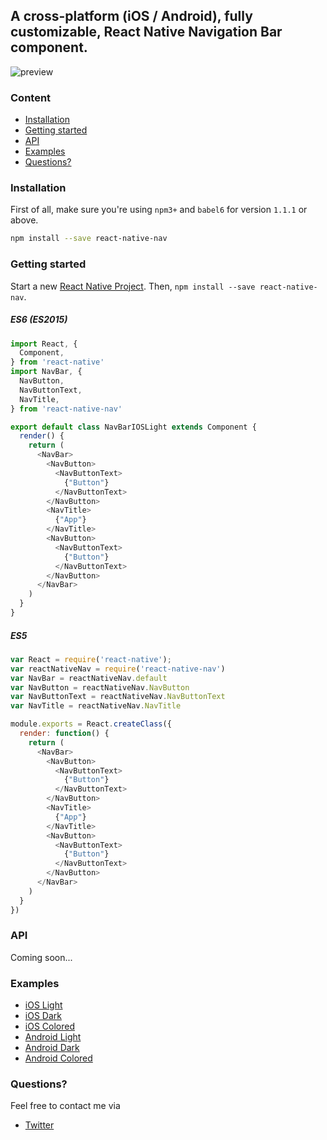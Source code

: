 ## A cross-platform (iOS / Android), fully customizable, React Native Navigation Bar component.

![preview](https://github.com/jineshshah36/react-native-nav/blob/master/examples/assets/react-native-nav_preview.png)

### Content
- [Installation](#installation)
- [Getting started](#getting-started)
- [API](#api)
- [Examples](#examples)
- [Questions?](#questions)

### Installation
First of all, make sure you're using `npm3+` and `babel6` for version `1.1.1` or above.

```bash
npm install --save react-native-nav
```

### Getting started

Start a new [React Native Project](https://facebook.github.io/react-native/docs/getting-started.html#content). Then, `npm install --save react-native-nav`.

##### ES6 (ES2015)

```javascript
import React, {
  Component,
} from 'react-native'
import NavBar, {
  NavButton,
  NavButtonText,
  NavTitle,
} from 'react-native-nav'

export default class NavBarIOSLight extends Component {
  render() {
    return (
      <NavBar>
        <NavButton>
          <NavButtonText>
            {"Button"}
          </NavButtonText>
        </NavButton>
        <NavTitle>
          {"App"}
        </NavTitle>
        <NavButton>
          <NavButtonText>
            {"Button"}
          </NavButtonText>
        </NavButton>
      </NavBar>
    )
  }
}
```

##### ES5

```javascript
var React = require('react-native');
var reactNativeNav = require('react-native-nav')
var NavBar = reactNativeNav.default
var NavButton = reactNativeNav.NavButton
var NavButtonText = reactNativeNav.NavButtonText
var NavTitle = reactNativeNav.NavTitle

module.exports = React.createClass({
  render: function() {
    return (
      <NavBar>
        <NavButton>
          <NavButtonText>
            {"Button"}
          </NavButtonText>
        </NavButton>
        <NavTitle>
          {"App"}
        </NavTitle>
        <NavButton>
          <NavButtonText>
            {"Button"}
          </NavButtonText>
        </NavButton>
      </NavBar>
    )
  }
})
```

### API

Coming soon...

### Examples

  - [iOS Light](https://github.com/jineshshah36/react-native-nav/tree/master/examples/ios-light.js)
  - [iOS Dark](https://github.com/jineshshah36/react-native-nav/tree/master/examples/ios-dark.js)
  - [iOS Colored](https://github.com/jineshshah36/react-native-nav/tree/master/examples/ios-colored.js)
  - [Android Light](https://github.com/jineshshah36/react-native-nav/tree/master/examples/android-light.js)
  - [Android Dark](https://github.com/jineshshah36/react-native-nav/tree/master/examples/android-dark.js)
  - [Android Colored](https://github.com/jineshshah36/react-native-nav/tree/master/examples/android-colored.js)

### Questions?
Feel free to contact me via
- [Twitter](https://twitter.com/jineshshah36)
